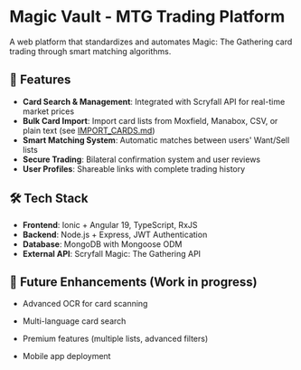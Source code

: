 # Magic Vault - MTG Trading Platform

A web platform that standardizes and automates Magic: The Gathering card trading through smart matching algorithms.


## 🚀 Features

- **Card Search & Management**: Integrated with Scryfall API for real-time market prices
- **Bulk Card Import**: Import card lists from Moxfield, Manabox, CSV, or plain text (see [IMPORT_CARDS.md](IMPORT_CARDS.md))
- **Smart Matching System**: Automatic matches between users' Want/Sell lists
- **Secure Trading**: Bilateral confirmation system and user reviews
- **User Profiles**: Shareable links with complete trading history

## 🛠️ Tech Stack

- **Frontend**: Ionic + Angular 19, TypeScript, RxJS  
- **Backend**: Node.js + Express, JWT Authentication  
- **Database**: MongoDB with Mongoose ODM  
- **External API**: Scryfall Magic: The Gathering API

## 🚧 Future Enhancements (Work in progress)

- Advanced OCR for card scanning

- Multi-language card search

- Premium features (multiple lists, advanced filters)

- Mobile app deployment

